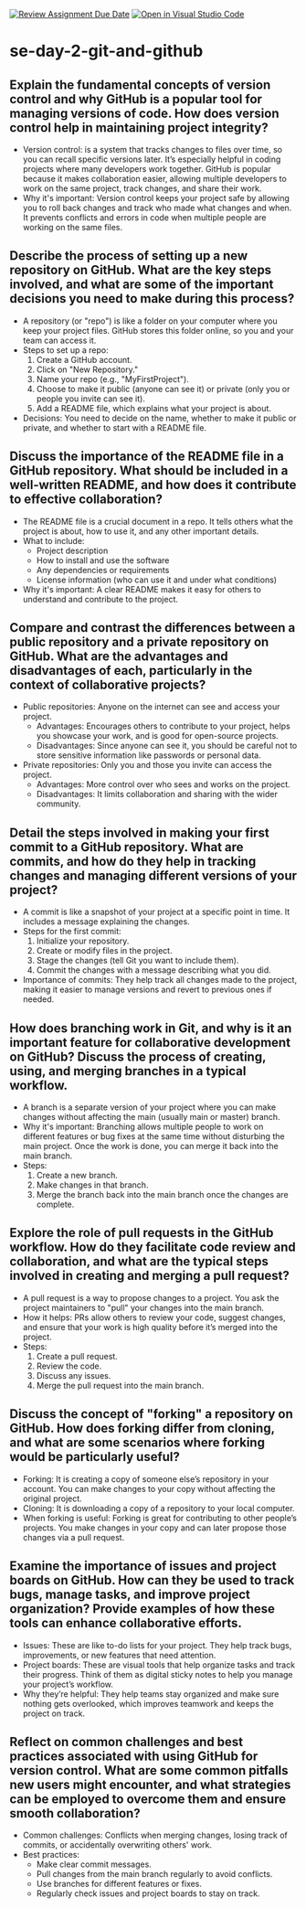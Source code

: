 [![Review Assignment Due Date](https://classroom.github.com/assets/deadline-readme-button-22041afd0340ce965d47ae6ef1cefeee28c7c493a6346c4f15d667ab976d596c.svg)](https://classroom.github.com/a/8wgCKhpZ)
[![Open in Visual Studio Code](https://classroom.github.com/assets/open-in-vscode-2e0aaae1b6195c2367325f4f02e2d04e9abb55f0b24a779b69b11b9e10269abc.svg)](https://classroom.github.com/online_ide?assignment_repo_id=15583748&assignment_repo_type=AssignmentRepo)
# se-day-2-git-and-github
## Explain the fundamental concepts of version control and why GitHub is a popular tool for managing versions of code. How does version control help in maintaining project integrity?
- Version control: is a system that tracks changes to files over time, so you can recall specific versions later. It’s especially helpful in coding projects where many developers work together. GitHub is popular because it makes collaboration easier, allowing multiple developers to work on the same project, track changes, and share their work.
- Why it's important: Version control keeps your project safe by allowing you to roll back changes and track who made what changes and when. It prevents conflicts and errors in code when multiple people are working on the same files.

## Describe the process of setting up a new repository on GitHub. What are the key steps involved, and what are some of the important decisions you need to make during this process?
- A repository (or "repo") is like a folder on your computer where you keep your project files. GitHub stores this folder online, so you and your team can access it.
- Steps to set up a repo:
	1. Create a GitHub account.
	2. Click on "New Repository."
	3. Name your repo (e.g., "MyFirstProject").
	4. Choose to make it public (anyone can see it) or private (only you or people you invite can see it).
	5. Add a README file, which explains what your project is about.
- Decisions: You need to decide on the name, whether to make it public or private, and whether to start with a README file.


## Discuss the importance of the README file in a GitHub repository. What should be included in a well-written README, and how does it contribute to effective collaboration?
- The README file is a crucial document in a repo. It tells others what the project is about, how to use it, and any other important details.
- What to include:
	- Project description
	- How to install and use the software
	- Any dependencies or requirements
	- License information (who can use it and under what conditions)
- Why it's important: A clear README makes it easy for others to understand and contribute to the project.


## Compare and contrast the differences between a public repository and a private repository on GitHub. What are the advantages and disadvantages of each, particularly in the context of collaborative projects?
- Public repositories: Anyone on the internet can see and access your project.
	- Advantages: Encourages others to contribute to your project, helps you showcase your work, and is good for open-source projects.
	- Disadvantages: Since anyone can see it, you should be careful not to store sensitive information like passwords or personal data.
- Private repositories: Only you and those you invite can access the project.
	- Advantages: More control over who sees and works on the project.
	- Disadvantages: It limits collaboration and sharing with the wider community.

## Detail the steps involved in making your first commit to a GitHub repository. What are commits, and how do they help in tracking changes and managing different versions of your project?
- A commit is like a snapshot of your project at a specific point in time. It includes a message explaining the changes.
- Steps for the first commit:
	1. Initialize your repository.
	2. Create or modify files in the project.
	3. Stage the changes (tell Git you want to include them).
	4. Commit the changes with a message describing what you did.
- Importance of commits: They help track all changes made to the project, making it easier to manage versions and revert to previous ones if needed.

## How does branching work in Git, and why is it an important feature for collaborative development on GitHub? Discuss the process of creating, using, and merging branches in a typical workflow.
- A branch is a separate version of your project where you can make changes without affecting the main (usually main or master) branch.
- Why it's important: Branching allows multiple people to work on different features or bug fixes at the same time without disturbing the main project. Once the work is done, you can merge it back into the main branch.
- Steps:
	1. Create a new branch.
	2. Make changes in that branch.
	3. Merge the branch back into the main branch once the changes are complete.

## Explore the role of pull requests in the GitHub workflow. How do they facilitate code review and collaboration, and what are the typical steps involved in creating and merging a pull request?
- A pull request is a way to propose changes to a project. You ask the project maintainers to "pull" your changes into the main branch.
- How it helps: PRs allow others to review your code, suggest changes, and ensure that your work is high quality before it’s merged into the project.
- Steps:
	1. Create a pull request.
	2. Review the code.
	3. Discuss any issues.
	4. Merge the pull request into the main branch.


## Discuss the concept of "forking" a repository on GitHub. How does forking differ from cloning, and what are some scenarios where forking would be particularly useful?
- Forking: It is creating a copy of someone else’s repository in your account. You can make changes to your copy without affecting the original project.
- Cloning: It is downloading a copy of a repository to your local computer.
- When forking is useful: Forking is great for contributing to other people’s projects. You make changes in your copy and can later propose those changes via a pull request.


## Examine the importance of issues and project boards on GitHub. How can they be used to track bugs, manage tasks, and improve project organization? Provide examples of how these tools can enhance collaborative efforts.
- Issues: These are like to-do lists for your project. They help track bugs, improvements, or new features that need attention.
- Project boards: These are visual tools that help organize tasks and track their progress. Think of them as digital sticky notes to help you manage your project’s workflow.
- Why they’re helpful: They help teams stay organized and make sure nothing gets overlooked, which improves teamwork and keeps the project on track.


## Reflect on common challenges and best practices associated with using GitHub for version control. What are some common pitfalls new users might encounter, and what strategies can be employed to overcome them and ensure smooth collaboration?
- Common challenges: Conflicts when merging changes, losing track of commits, or accidentally overwriting others' work.
- Best practices:
	- Make clear commit messages.
	- Pull changes from the main branch regularly to avoid conflicts.
	- Use branches for different features or fixes.
	- Regularly check issues and project boards to stay on track.
